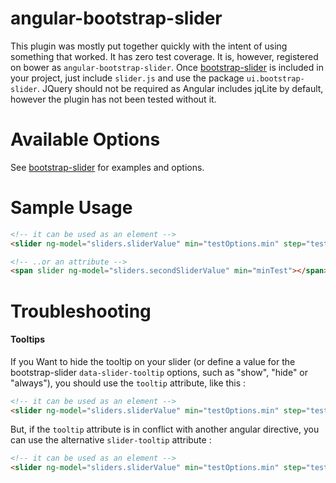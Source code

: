 angular-bootstrap-slider
========================

This plugin was mostly put together quickly with the intent of using something that worked. It has zero test coverage. It is, however, registered on bower as `angular-bootstrap-slider`. Once [bootstrap-slider](https://github.com/seiyria/bootstrap-slider) is included in your project, just include `slider.js` and use the package `ui.bootstrap-slider`. JQuery should not be required as Angular includes jqLite by default, however the plugin has not been tested without it.

Available Options
=================
See [bootstrap-slider](https://github.com/seiyria/bootstrap-slider) for examples and options.

Sample Usage
============
```html
<!-- it can be used as an element -->
<slider ng-model="sliders.sliderValue" min="testOptions.min" step="testOptions.step" max="testOptions.max" value="testOptions.value"></slider>

<!-- ..or an attribute -->
<span slider ng-model="sliders.secondSliderValue" min="minTest"></span>
```

Troubleshooting
============
#### Tooltips
If you Want to hide the tooltip on your slider (or define a value for the bootstrap-slider `data-slider-tooltip` options, such as "show", "hide" or "always"), you should use the `tooltip` attribute, like this :
```html
<!-- it can be used as an element -->
<slider ng-model="sliders.sliderValue" min="testOptions.min" step="testOptions.step" max="testOptions.max" value="testOptions.value" tooltip="hide"></slider>
```
But, if the `tooltip` attribute is in conflict with another angular directive, you can use the alternative `slider-tooltip` attribute :
```html
<!-- it can be used as an element -->
<slider ng-model="sliders.sliderValue" min="testOptions.min" step="testOptions.step" max="testOptions.max" value="testOptions.value" slider-tooltip="hide"></slider>
```